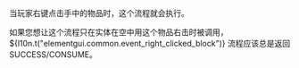 当玩家右键点击手中的物品时，这个流程就会执行。

如果您想让这个流程只在实体在空中用这个物品右击时被调用， ${l10n.t("elementgui.common.event_right_clicked_block")} 流程应该总是返回 SUCCESS/CONSUME。